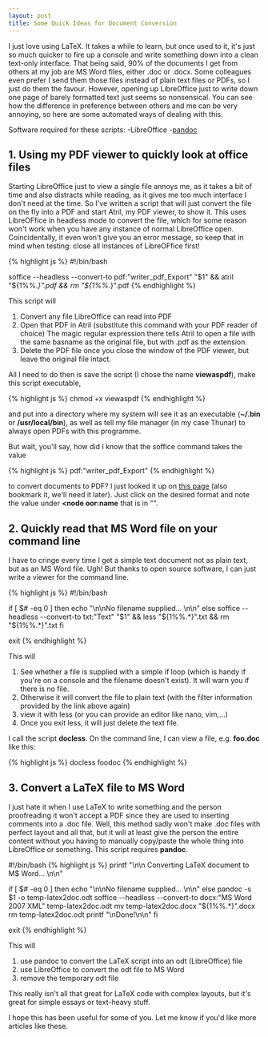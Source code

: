 ```yaml
---
layout: post
title: Some Quick Ideas for Document Conversion
---
```


I just love using LaTeX. It takes a while to learn, but once used to it, it's just so much quicker to fire up a console and write something down into a clean text-only interface. That being said, 90% of the documents I get from others at my job are MS Word files, either .doc or .docx. Some colleagues even prefer I send them those files instead of plain text files or PDFs, so I just do them the favour. However, opening up LibreOffice just to write down one page of barely formatted text just seems so nonsensical. You can see how the difference in preference between others and me can be very annoying, so here are some automated ways of dealing with this.

Software required for these scripts:
-LibreOffice
-<a href="http://pandoc.org/">pandoc</a>


## 1. Using my PDF viewer to quickly look at office files

Starting LibreOffice just to view a single file annoys me, as it takes a bit of time and also distracts while reading, as it gives me too much interface I don't need at the time. So I've written a script that will just convert the file on the fly into a PDF and start Atril, my PDF viewer, to show it. This uses LibreOFfice in headless mode to convert the file, which for some reason won't work when you have any instance of normal LibreOffice open. Coincidentally, it even won't give you an error message, so keep that in mind when testing: close all instances of LibreOFfice first!

{% highlight js %}
#!/bin/bash

soffice --headless --convert-to pdf:"writer_pdf_Export" "$1" && 
atril "${1%%.*}".pdf &&
rm "${1%%.*}".pdf
{% endhighlight %}

This script will

1. Convert any file LibreOffice can read into PDF
2. Open that PDF in Atril (substitute this command with your PDF reader of choice)
The magic regular expression there tells Atril to open a file with the same basname as the original file, but with .pdf as the extension.
3. Delete the PDF file once you close the window of the PDF viewer, but leave the original file intact.

All I need to do then is save the script (I chose the name **viewaspdf**), make this script executable, 

{% highlight js %}
chmod +x viewaspdf
{% endhighlight %}

and put into a directory where my system will see it as an executable (**~/.bin** or **/usr/local/bin**), as well as tell my file manager (in my case Thunar) to always open PDFs with this programme.

But wait, you'll say, how did I know that the soffice command takes the value

{% highlight js %}
pdf:"writer_pdf_Export"
{% endhighlight %}

to convert documents to PDF? I just looked it up on <a href="https://cgit.freedesktop.org/libreoffice/core/tree/filter/source/config/fragments/filters"> this page</a> (also bookmark it, we'll need it later). Just click on the desired format and note the value under **<node oor:name** that is in "".


## 2. Quickly read that MS Word file on your command line

I have to cringe every time I get a simple text document not as plain text, but as an MS Word file. Ugh! But thanks to open source software, I can just write a viewer for the command line.

{% highlight js %}
#!/bin/bash

if [ $# -eq 0 ]
  then
    echo "\n\nNo filename supplied... \n\n"
  else
    soffice --headless --convert-to txt:"Text" "$1" &&
    less "${1%%.*}".txt &&
    rm "${1%%.*}".txt
fi

exit
{% endhighlight %}

This will

1. See whether a file is supplied with a simple if loop (which is handy if you're on a console and the filename doesn't exist). It will warn you if there is no file.
2. Otherwise it will convert the file to plain text (with the filter information provided by the link above again) 
3. view it with less (or you can provide an editor like nano, vim,...)
4. Once you exit less, it will just delete the text file.

I call the script **docless**. On the command line, I can view a file, e.g. **foo.doc** like this:

{% highlight js %}
docless foodoc
{% endhighlight %}


## 3. Convert a LaTeX file to MS Word

I just hate it when I use LaTeX to write something and the person proofreading it won't accept a PDF since they are used to inserting comments into a .doc file. Well, this method sadly won't make .doc files with perfect layout and all that, but it will at least give the person the entire content without you having to manually copy/paste the whole thing into LibreOffice or something. This script requires **pandoc**.

#!/bin/bash
{% highlight js %}
printf "\n\n Converting LaTeX document to M$ Word... \n\n"

if [ $# -eq 0 ]
  then
    echo "\n\nNo filename supplied... \n\n"
  else
    pandoc -s $1 -o temp-latex2doc.odt
    soffice --headless --convert-to docx:"MS Word 2007 XML" temp-latex2doc.odt
    mv temp-latex2doc.docx "${1%%.*}".docx
    rm temp-latex2doc.odt
    printf "\nDone!\n\n"
fi

exit
{% endhighlight %}

This will

1. use pandoc to convert the LaTeX script into an odt (LibreOffice) file
2. use LibreOffice to convert the odt file to MS Word
3. remove the temporary odt file

This really isn't all that great for LaTeX code with complex layouts, but it's great for simple essays or text-heavy stuff.

I hope this has been useful for some of you. Let me know if you'd like more articles like these.

